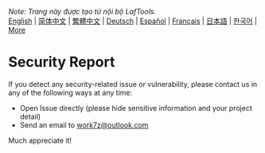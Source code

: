 <i>Note: Trang này được tạo từ nội bộ LafTools.</i> <br/> [English](/docs/en_US)  |  [简体中文](/docs/zh_CN)  |  [繁體中文](/docs/zh_HK)  |  [Deutsch](/docs/de)  |  [Español](/docs/es)  |  [Français](/docs/fr)  |  [日本語](/docs/ja)  |  [한국어](/docs/ko) | [More](/docs/) <br/>

# Security Report

If you detect any security-related issue or vulnerability, please contact us in any of the following ways at any time:

- Open Issue directly (please hide sensitive information and your project detail)
- Send an email to work7z@outlook.com

Much appreciate it!
